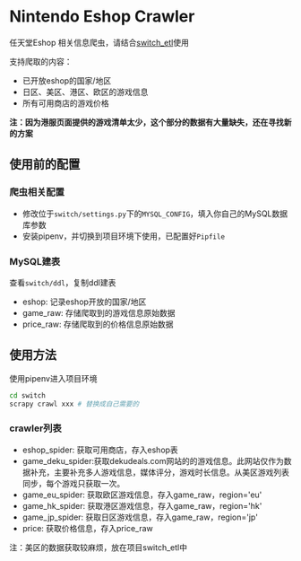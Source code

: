 
# Nintendo Eshop Crawler

任天堂Eshop 相关信息爬虫，请结合[switch_etl](https://github.com/user919lx/switch_etl)使用

支持爬取的内容：

* 已开放eshop的国家/地区
* 日区、美区、港区、欧区的游戏信息
* 所有可用商店的游戏价格

**注：因为港服页面提供的游戏清单太少，这个部分的数据有大量缺失，还在寻找新的方案**


## 使用前的配置

### 爬虫相关配置

* 修改位于`switch/settings.py`下的`MYSQL_CONFIG`，填入你自己的MySQL数据库参数
* 安装pipenv，并切换到项目环境下使用，已配置好`Pipfile`


### MySQL建表

查看`switch/ddl`，复制ddl建表
* eshop: 记录eshop开放的国家/地区
* game_raw: 存储爬取到的游戏信息原始数据
* price_raw: 存储爬取到的价格信息原始数据

## 使用方法

使用pipenv进入项目环境

```bash
cd switch
scrapy crawl xxx # 替换成自己需要的
```

### crawler列表


* eshop_spider: 获取可用商店，存入eshop表
* game_deku_spider:获取dekudeals.com网站的的游戏信息。此网站仅作为数据补充，主要补充多人游戏信息，媒体评分，游戏时长信息。从美区游戏列表同步，每个游戏只获取一次。
* game_eu_spider: 获取欧区游戏信息，存入game_raw，region='eu'
* game_hk_spider: 获取港区游戏信息，存入game_raw，region='hk'
* game_jp_spider: 获取日区游戏信息，存入game_raw，region='jp'
* price: 获取价格信息，存入price_raw

注：美区的数据获取较麻烦，放在项目switch_etl中
